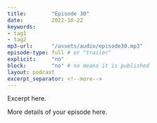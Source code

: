 ```yaml
---
title:        "Episode 30"
date:         2022-10-22 
keywords:
- tag1
- tag2
mp3-url:      "/assets/audio/episode30.mp3"
episode-type: full # or "trailer"
explicit:     "no"
block:        "no" # no means it is published
layout: podcast
excerpt_separator: <!--more-->
---
```

Excerpt here.
<!--more-->

More details of your episode here.

